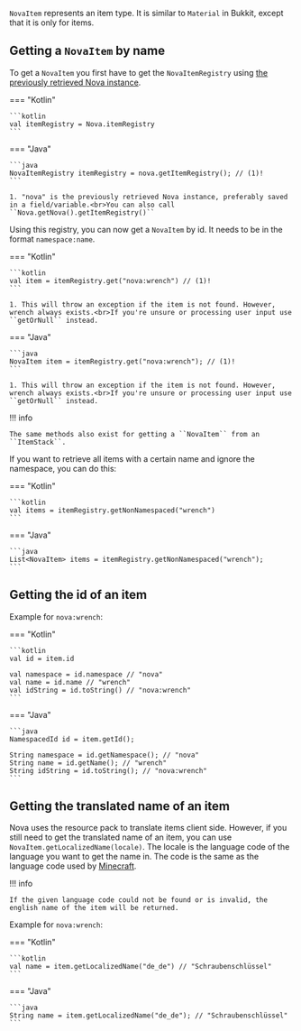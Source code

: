 ``NovaItem`` represents an item type. It is similar to ``Material`` in Bukkit, except that it is only for items.

## Getting a ``NovaItem`` by name

To get a ``NovaItem`` you first have to get the ``NovaItemRegistry`` using [the previously retrieved Nova instance](../index.md).

=== "Kotlin"

    ```kotlin
    val itemRegistry = Nova.itemRegistry
    ```

=== "Java"

    ```java
    NovaItemRegistry itemRegistry = nova.getItemRegistry(); // (1)!
    ```

    1. "nova" is the previously retrieved Nova instance, preferably saved in a field/variable.<br>You can also call ``Nova.getNova().getItemRegistry()``

Using this registry, you can now get a ``NovaItem`` by id. It needs to be in the format ``namespace:name``.

=== "Kotlin"

    ```kotlin
    val item = itemRegistry.get("nova:wrench") // (1)!
    ```

    1. This will throw an exception if the item is not found. However, wrench always exists.<br>If you're unsure or processing user input use ``getOrNull`` instead.

=== "Java"

    ```java
    NovaItem item = itemRegistry.get("nova:wrench"); // (1)!
    ```

    1. This will throw an exception if the item is not found. However, wrench always exists.<br>If you're unsure or processing user input use ``getOrNull`` instead.


!!! info

    The same methods also exist for getting a ``NovaItem`` from an ``ItemStack``.

If you want to retrieve all items with a certain name and ignore the namespace, you can do this:

=== "Kotlin"

    ```kotlin
    val items = itemRegistry.getNonNamespaced("wrench")
    ```

=== "Java"

    ```java
    List<NovaItem> items = itemRegistry.getNonNamespaced("wrench");
    ```

## Getting the id of an item

Example for ``nova:wrench``:

=== "Kotlin"

    ```kotlin
    val id = item.id
    
    val namespace = id.namespace // "nova"
    val name = id.name // "wrench"
    val idString = id.toString() // "nova:wrench"
    ```

=== "Java"

    ```java
    NamespacedId id = item.getId();

    String namespace = id.getNamespace(); // "nova"
    String name = id.getName(); // "wrench"
    String idString = id.toString(); // "nova:wrench"
    ```

## Getting the translated name of an item

Nova uses the resource pack to translate items client side. However, if you still need to get the translated name of an item,
you can use ``NovaItem.getLocalizedName(locale)``. The locale is the language code of the language you want to get the name in.
The code is the same as the language code used by [Minecraft](https://minecraft.fandom.com/wiki/Language).

!!! info

    If the given language code could not be found or is invalid, the english name of the item will be returned.

Example for ``nova:wrench``:

=== "Kotlin"

    ```kotlin
    val name = item.getLocalizedName("de_de") // "Schraubenschlüssel"
    ```

=== "Java"

    ```java
    String name = item.getLocalizedName("de_de"); // "Schraubenschlüssel"
    ```